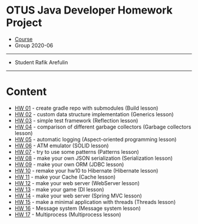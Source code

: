 ﻿# OTUS Java Developer Homework Project

* [Course](https://otus.ru/lessons/razrabotchik-java/?int_source=courses_catalog&int_term=programming)
* Group 2020-06
---
* Student Rafik Arefulin
---
# Content
* [HW 01](./hw01-gradle) - create gradle repo with submodules (Build lesson)
* [HW 02](./hw02-DIYArray) - custom data structure implementation (Generics lesson)
* [HW 03](./hw03-reflection) - simple test framework (Reflection lesson)
* [HW 04](./hw04-GC) - comparison of different garbage collectors (Garbage collectors lesson)
* [HW 05](./hw05-AOP) - automatic logging (Aspect-oriented programming lesson)
* [HW 06](./hw06-ATM) - ATM emulator (SOLID lesson)
* [HW 07](./hw07-Patterns) - try to use some patterns (Patterns lesson)
* [HW 08](./hw08-Serialization) - make your own JSON serialization (Serialization lesson)
* [HW 09](./hw09-ORM) - make your own ORM (JDBC lesson)
* [HW 10](./hw10-Hibernate) - remake your hw10 to Hibernate (Hibernate lesson)
* [HW 11](./hw11-Cache) - make your Cache (Cache lesson)
* [HW 12](./hw12-WebServer) - make your web server (WebServer lesson)
* [HW 13](./hw13-DI) - make your game (DI lesson)
* [HW 14](./hw14-warMvc) - make your web server (Spring MVC lesson)
* [HW 15](./hw15-threads) - make a minimal application with threads (Threads lesson)
* [HW 16](./hw16-MessageSystem) - Message system (Message system lesson)
* [HW 17](./hw17-multiprocess) - Multiprocess (Multiprocess lesson)


